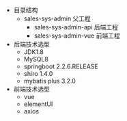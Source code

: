 - 目录结构
    - sales-sys-admin      父工程
        - sales-sys-admin-api  后端工程
        - sales-sys-admin-vue  前端工程
- 后端技术选型
    - JDK1.8
    - MySQL8
    - springboot 2.2.6.RELEASE
    - shiro 1.4.0
    - mybatis plus 3.2.0
- 前端技术选型
    - vue
    - elementUI
    - axios